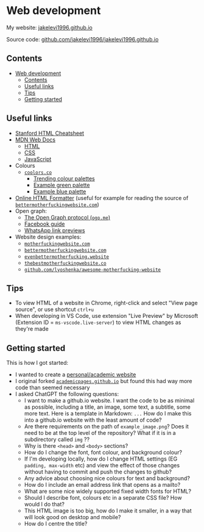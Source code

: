 # Web development

My website: [jakelevi1996.github.io](https://jakelevi1996.github.io/)

Source code: [github.com/jakelevi1996/jakelevi1996.github.io](https://github.com/jakelevi1996/jakelevi1996.github.io)

## Contents

- [Web development](#web-development)
  - [Contents](#contents)
  - [Useful links](#useful-links)
  - [Tips](#tips)
  - [Getting started](#getting-started)

## Useful links

- [Stanford HTML Cheatsheet](https://web.stanford.edu/group/csp/cs21/htmlcheatsheet.pdf)
- [MDN Web Docs](https://developer.mozilla.org/en-US/docs/Web)
  - [HTML](https://developer.mozilla.org/en-US/docs/Web/HTML)
  - [CSS](https://developer.mozilla.org/en-US/docs/Web/CSS)
  - [JavaScript](https://developer.mozilla.org/en-US/docs/Web/JavaScript)
- Colours
  - [`coolors.co`](https://coolors.co/)
    - [Trending colour palettes](https://coolors.co/palettes/trending)
    - [Example green palette](https://coolors.co/palette/606c38-283618-fefae0-dda15e-bc6c25)
    - [Example blue palette](https://coolors.co/palette/03045e-023e8a-0077b6-0096c7-00b4d8-48cae4-90e0ef-ade8f4-caf0f8)
- [Online HTML Formatter](https://webformatter.com/html) (useful for example for reading the source of [`bettermotherfuckingwebsite.com`](http://bettermotherfuckingwebsite.com/))
- Open graph:
  - [The Open Graph protocol (`ogp.me`)](https://ogp.me/)
  - [Facebook guide](https://developers.facebook.com/docs/sharing/webmasters/)
  - [WhatsApp link previews](https://developers.facebook.com/docs/whatsapp/link-previews/)
- Website design examples:
  - [`motherfuckingwebsite.com`](https://motherfuckingwebsite.com/)
  - [`bettermotherfuckingwebsite.com`](http://bettermotherfuckingwebsite.com/)
  - [`evenbettermotherfucking.website`](https://evenbettermotherfucking.website/)
  - [`thebestmotherfuckingwebsite.co`](https://thebestmotherfuckingwebsite.co/)
  - [`github.com/lyoshenka/awesome-motherfucking-website`](https://github.com/lyoshenka/awesome-motherfucking-website)

## Tips

- To view HTML of a website in Chrome, right-click and select "View page source", or use shortcut `ctrl+u`
- When developing in VS Code, use extension "Live Preview" by Microsoft (Extension ID = `ms-vscode.live-server`) to view HTML changes as they're made

## Getting started

This is how I got started:

- I wanted to create a [personal/academic website](https://jakelevi1996.github.io/)
- I original forked [`academicpages.github.io`](https://github.com/academicpages/academicpages.github.io) but found this had way more code than seemed necessary
- I asked ChatGPT the following questions:
  - I want to make a github.io website. I want the code to be as minimal as possible, including a title, an image, some text, a subtitle, some more text. Here is a template in Markdown: `...` How do I make this into a github.io website with the least amount of code?
  - Are there requirements on the path of `example_image.png`? Does it need to be at the top level of the repository? What if it is in a subdirectory called `img` ??
  - Why is there `<head>` and `<body>` sections?
  - How do I change the font, font colour, and background colour?
  - If I'm developing locally, how do I change HTML settings (EG `padding, max-width` etc) and view the effect of those changes without having to commit and push the changes to github?
  - Any advice about choosing nice colours for text and background?
  - How do I include an email address link that opens as a mailto?
  - What are some nice widely supported fixed width fonts for HTML?
  - Should I describe font, colours etc in a separate CSS file? How would I do that?
  - This HTML image is too big, how do I make it smaller, in a way that will look good on desktop and mobile?
  - How do I centre the title?
